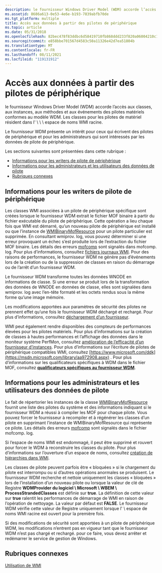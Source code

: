 ```yaml
---
description: le fournisseur Windows Driver Model (WDM) accorde l’accès aux classes, aux instances, aux méthodes et aux événements des pilotes matériels conformes au modèle WDM.
ms.assetid: 8686a613-0e53-4e6e-b193-7839abfb70de
ms.tgt_platform: multiple
title: Accès aux données à partir des pilotes de périphérique
ms.topic: article
ms.date: 05/31/2018
ms.openlocfilehash: 82bec478f83ddbc6d58419710fb868ddd233f820a06004210c1dac495de86b16
ms.sourcegitcommit: e858bbe701567d4583c50a11326e42d7ea51804b
ms.translationtype: MT
ms.contentlocale: fr-FR
ms.lasthandoff: 08/11/2021
ms.locfileid: "119131912"
---
```

# <a name="accessing-data-from-device-drivers"></a>Accès aux données à partir des pilotes de périphérique

le fournisseur Windows Driver Model (WDM) accorde l’accès aux classes, aux instances, aux méthodes et aux événements des pilotes matériels conformes au modèle WDM. Les classes pour les pilotes de matériel résident dans l' \\ \\ \\ espace de noms WMI racine.

Le fournisseur WDM présente un intérêt pour ceux qui écrivent des pilotes de périphérique et pour les administrateurs qui sont intéressés par les données de pilote de périphérique.

Les sections suivantes sont présentées dans cette rubrique :

-   [Informations pour les writers de pilote de périphérique](#information-for-device-driver-writers)
-   [Informations pour les administrateurs et les utilisateurs des données de pilote](#information-for-administrators-and-users-of-driver-data)
-   [Rubriques connexes](#related-topics)

## <a name="information-for-device-driver-writers"></a>Informations pour les writers de pilote de périphérique

Les classes WMI associées à un pilote de périphérique spécifique sont créées lorsque le fournisseur WDM extrait le fichier MOF binaire à partir du fichier exécutable du pilote de périphérique. Cette opération a lieu chaque fois que WMI est démarré, qu’un nouveau pilote de périphérique est installé ou que l’instance de [WMIBinaryMofResource](/windows/desktop/WmiCoreProv/wmibinarymofresource) pour un pilote particulier est supprimée. En consultant wmiprov. log, vous pouvez déterminer si une erreur provoquant un échec s’est produite lors de l’extraction du fichier MOF binaire. Les détails des erreurs [mofcomp](mofcomp.md) sont signalés dans mofcomp. log. Pour plus d’informations, consultez [fichiers journaux WMI](wmi-log-files.md). Pour des raisons de performances, le fournisseur WDM ne génère pas d’événements lors de la création ou de la suppression de classes en raison du démarrage ou de l’arrêt d’un fournisseur WDM.

Le fournisseur WDM transforme toutes les données WNODE en informations de classe. Si une erreur se produit lors de la transformation des données de WNODE en données de classe, elles sont signalées dans wmiprov. log avec l’en-tête formaté et les octets rendus sous la même forme qu’une image mémoire.

Les modifications apportées aux paramètres de sécurité des pilotes ne prennent effet qu’une fois le fournisseur WDM déchargé et rechargé. Pour plus d’informations, consultez [déchargement d’un fournisseur](unloading-a-provider.md).

WMI peut également rendre disponibles des compteurs de performances élevées pour les pilotes matériels. Pour plus d’informations sur la création de classes à hautes performances et l’affichage des données dans le moniteur système PerfMon, consultez [amélioration de l’efficacité d’un fournisseur d’instances](improving-the-efficiency-of-an-instance-provider.md). Pour plus d’informations sur l’écriture de pilotes de périphérique compatibles WMI, consultez [https://www.microsoft.com/ddk](https://msdn.microsoft.com/library/aa972908.aspx) . Pour plus d’informations sur les qualificateurs spécifiques à WDM dans le fichier MOF, consultez [**qualificateurs spécifiques au fournisseur WDM**](qualifiers-specific-to-the-wdm-provider.md).

## <a name="information-for-administrators-and-users-of-driver-data"></a>Informations pour les administrateurs et les utilisateurs des données de pilote

Le fait de répertorier les instances de la classe [WMIBinaryMofResource](/windows/desktop/WmiCoreProv/wmibinarymofresource) fournit une liste des pilotes du système et des informations indiquant si le fournisseur WDM a réussi à compiler les MOF pour chaque pilote. Vous pouvez forcer le fournisseur à recompiler et à régénérer les classes d’un pilote en supprimant l’instance de WMIBinaryMofResource qui représente ce pilote. Les détails des erreurs [mofcomp](mofcomp.md) sont signalés dans le fichier mofcomp. log.

Si l’espace de noms WMI est endommagé, il peut être supprimé et rouvert pour forcer le WDM à reconstruire les classes du pilote. Pour plus d’informations sur l’ouverture d’un espace de noms, consultez [création de hiérarchies dans WMI](creating-hierarchies-within-wmi.md).

Les classes de pilote peuvent parfois être « bloquées » si le chargement du pilote est interrompu ou si d’autres opérations anormales se produisent. Le fournisseur WDM recherche et nettoie uniquement les classes « bloquées » lors de l’installation d’un nouveau pilote ou lorsque la valeur de clé de Registre **WDMProvider du logiciel \\ Microsoft \\ WBEM \\** **ProcessStrandedClasses** est définie sur **true**. La définition de cette valeur sur **true** ralentit les performances de démarrage de WMI en raison de l’opération de nettoyage. La valeur par défaut est **FALSE**. Le fournisseur WDM vérifie cette valeur de Registre uniquement lorsque l' \\ espace de noms WMI racine est ouvert pour la première fois.

Si des modifications de sécurité sont apportées à un pilote de périphérique WDM, les modifications n’entrent pas en vigueur tant que le fournisseur WDM n’est pas chargé et rechargé. pour ce faire, vous devez arrêter et redémarrer le service de gestion de Windows.

## <a name="related-topics"></a>Rubriques connexes

<dl> <dt>

[Utilisation de WMI](using-wmi.md)
</dt> </dl>

 

 
